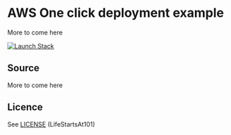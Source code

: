 # AWS One click deployment example

More to come here


<a href="https://console.aws.amazon.com/cloudformation/home?region=us-east-1#/stacks/new?stackName=BCBOneClickDeployment&amp;templateURL=https://s3.amazonaws.com/ecs-cfn-templates-101/oneclickdeployment.json" target="_blank"><span class="inlinemediaobject"><img alt="Launch Stack" src="https://docs.aws.amazon.com/AWSCloudFormation/latest/UserGuide/images/cloudformation-launch-stack-button.png"></a>
## Source

More to come here

## Licence

See [LICENSE](LICENSE) (LifeStartsAt101)
